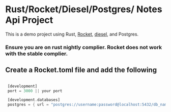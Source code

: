 # Rust/Rocket/Diesel/Postgres/ Notes Api Project

This is a demo project using Rust, [Rocket](https://rocket.rs/), [diesel](https://diesel.rs/), and Postgres.

### Ensure you are on rust nightly complier. Rocket does not work with the stable complier.

## Create a Rocket.toml file and add the following

```rust

 [development]
 port = 3000 || your port

 [development.databases]
 postgres = { url = "postgres://username:password@localhost:5432/db_name" }

```
